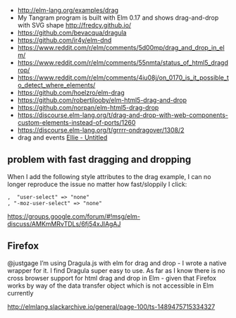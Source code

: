 - http://elm-lang.org/examples/drag
- My Tangram program is built with Elm 0.17 and shows drag-and-drop with SVG shape http://fredcy.github.io/
- https://github.com/bevacqua/dragula
- https://github.com/ir4y/elm-dnd
- https://www.reddit.com/r/elm/comments/5d00mp/drag_and_drop_in_elm/
- https://www.reddit.com/r/elm/comments/55nmta/status_of_html5_dragdrop/
- https://www.reddit.com/r/elm/comments/4iu08j/on_0170_is_it_possible_to_detect_where_elements/
- https://github.com/hoelzro/elm-drag
- https://github.com/robertjlooby/elm-html5-drag-and-drop
- https://github.com/norpan/elm-html5-drag-drop
- https://discourse.elm-lang.org/t/drag-and-drop-with-web-components-custom-elements-instead-of-ports/1260
- https://discourse.elm-lang.org/t/grrrr-ondragover/1308/2
- drag and events [Ellie - Untitled](https://ellie-app.com/3nJ3z59nCdQa1)

## problem with fast dragging and dropping

When I add the following style attributes to the drag example, I can no longer reproduce the issue no matter how fast/sloppily I click:

```
,  "user-select" => "none"
, "-moz-user-select" => "none"
```

https://groups.google.com/forum/#!msg/elm-discuss/AMKmMRvTDLs/6fj54xJIAgAJ

## Firefox

@justgage I’m using Dragula.js with elm for drag and drop - I wrote a native wrapper for it. I find Dragula super easy to use. As far as I know there is no cross browser support for html drag and drop in Elm - given that Firefox works by way of the data transfer object which is not accessible in Elm currently

http://elmlang.slackarchive.io/general/page-100/ts-1489475715334327

